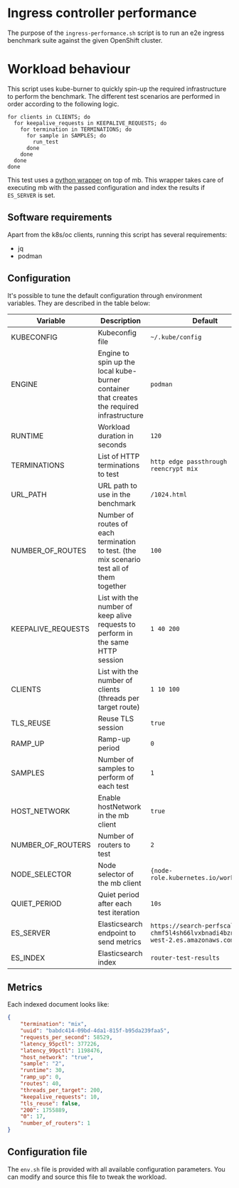 # Ingress controller performance

The purpose of the `ingress-performance.sh` script is to run an e2e ingress benchmark suite against the given OpenShift cluster.

# Workload behaviour
This script uses kube-burner to quickly spin-up the required infrastructure to perform the benchmark.
The different test scenarios are performed in order according to the following logic.

```
for clients in CLIENTS; do
  for keepalive_requests in KEEPALIVE_REQUESTS; do
    for termination in TERMINATIONS; do
      for sample in SAMPLES; do
        run_test
      done
    done
  done
done
```

This test uses a [python wrapper](workload.py) on top of mb. This wrapper takes care of executing mb with the passed configuration and index the results if `ES_SERVER` is set.

## Software requirements

Apart from the k8s/oc clients, running this script has several requirements:

- jq
- podman

## Configuration
It's possible to tune the default configuration through environment variables. They are described in the table below:


| Variable              | Description     | Default	          |
|-----------------------|-----------------|-------------------|
| KUBECONFIG            | Kubeconfig file | `~/.kube/config` |
| ENGINE                | Engine to spin up the local kube-burner container that creates the required infrastructure | `podman` |
| RUNTIME				| Workload duration in seconds | `120` |
| TERMINATIONS  		| List of HTTP terminations to test | `http edge passthrough reencrypt mix` |
| URL_PATH              | URL path to use in the benchmark | `/1024.html` |
| NUMBER_OF_ROUTES		| Number of routes of each termination to test. (the mix scenario test all of them together | `100` |
| KEEPALIVE_REQUESTS	| List with the number of keep alive requests to perform in the same HTTP session | `1 40 200` |
| CLIENTS				| List with the number of clients (threads per target route) | `1 10 100`|
| TLS_REUSE				| Reuse TLS session | `true` |
| RAMP_UP				| Ramp-up period | `0 ` |
| SAMPLES				| Number of samples to perform of each test | `1` |
| HOST_NETWORK			| Enable hostNetwork in the mb client | `true` |
| NUMBER_OF_ROUTERS		| Number of routers to test | `2` |
| NODE_SELECTOR			| Node selector of the mb client | `{node-role.kubernetes.io/workload: }` |
| QUIET_PERIOD			| Quiet period after each test iteration | `10s` |
| ES_SERVER             | Elasticsearch endpoint to send metrics | `https://search-perfscale-dev-chmf5l4sh66lvxbnadi4bznl3a.us-west-2.es.amazonaws.com:443` |
| ES_INDEX              | Elasticsearch index | `router-test-results` |

## Metrics

Each indexed document looks like:

```json
{
    "termination": "mix",
    "uuid": "babdc414-09bd-4da1-815f-b95da239faa5",
    "requests_per_second": 58529,
    "latency_95pctl": 377226,
    "latency_99pctl": 1198476,
    "host_network": "true",
    "sample": "2",
    "runtime": 30,
    "ramp_up": 0,
    "routes": 40,
    "threads_per_target": 200,
    "keepalive_requests": 10,
    "tls_reuse": false,
    "200": 1755889,
    "0": 17,
	"number_of_routers": 1
}
```

## Configuration file
The `env.sh` file is provided with all available configuration parameters. You can modify and source this file to tweak the workload.
